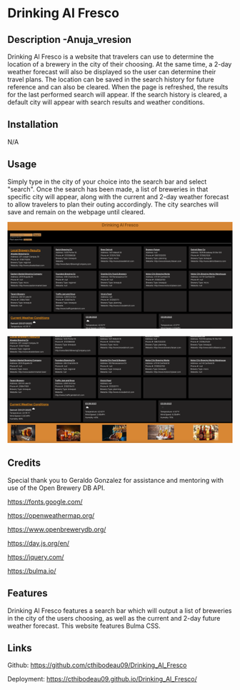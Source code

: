 # Drinking Al Fresco

## Description -Anuja_vresion
Drinking Al Fresco is a website that travelers can use to determine the location of a brewery in the city of their choosing. At the same time, a 2-day weather forecast will also be displayed so the user can determine their travel plans. The location can be saved in the search history for future reference and can also be cleared. When the page is refreshed, the results for the last performed search will appear. If the search history is cleared, a default city will appear with search results and weather conditions. 

## Installation
N/A

## Usage
Simply type in the city of your choice into the search bar and select "search". Once the search has been made, a list of breweries in that specific city will appear, along with the current and 2-day weather forecast to allow travelers to plan their outing accordingly. The city searches will save and remain on the webpage until cleared. 

![Screenshot](assets/images/Screenshot.png)

![Screenshot](assets/images/Screenshot2.png)

## Credits

Special thank you to Geraldo Gonzalez for assistance and mentoring with use of the Open Brewery DB API.

https://fonts.google.com/

https://openweathermap.org/

https://www.openbrewerydb.org/

https://day.js.org/en/

https://jquery.com/

https://bulma.io/

## Features
Drinking Al Fresco features a search bar which will output a list of breweries in the city of the users choosing, as well as the current and 2-day future weather forecast. This website features Bulma CSS.

## Links
Github: https://github.com/cthibodeau09/Drinking_Al_Fresco

Deployment: https://cthibodeau09.github.io/Drinking_Al_Fresco/